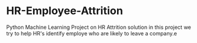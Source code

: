 # HR-Employee-Attrition
Python Machine Learning Project on HR Attrition solution in this project we try to help HR's identify employe who are likely to leave a company.e

